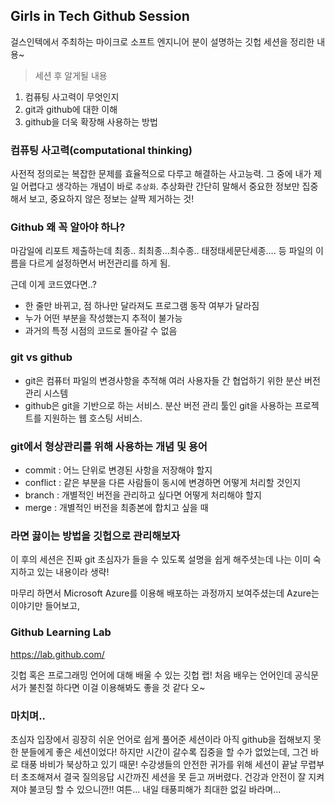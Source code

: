 ## Girls in Tech Github Session

걸스인텍에서 주최하는 마이크로 소프트 엔지니어 분이 설명하는 깃헙 세션을 정리한 내용~

> 세션 후 알게될 내용

1. 컴퓨팅 사고력이 무엇인지
2. git과 github에 대한 이해
3. github을 더욱 확장해 사용하는 방법

### 컴퓨팅 사고력(computational thinking)

사전적 정의로는 복잡한 문제를 효율적으로 다루고 해결하는 사고능력.
그 중에 내가 제일 어렵다고 생각하는 개념이 바로 `추상화`.
추상화란 간단히 말해서 중요한 정보만 집중해서 보고, 중요하지 않은 정보는 살짝 제거하는 것!

### Github 왜 꼭 알아야 하나?

마감일에 리포트 제출하는데 최종.. 최최종...최수종.. 태정태세문단세종.... 등
파일의 이름을 다르게 설정하면서 버전관리를 하게 됨.

근데 이게 코드였다면..?

- 한 줄만 바뀌고, 점 하나만 달라져도 프로그램 동작 여부가 달라짐
- 누가 어떤 부분을 작성했는지 추적이 불가능
- 과거의 특정 시점의 코드로 돌아갈 수 없음

### git vs github

- git은 컴퓨터 파일의 변경사항을 추적해 여러 사용자들 간 협업하기 위한 분산 버전 관리 시스템
- github은 git을 기반으로 하는 서비스. 분산 버전 관리 툴인 git을 사용하는 프로젝트를 지원하는 웹 호스팅 서비스.

### git에서 형상관리를 위해 사용하는 개념 및 용어

- commit : 어느 단위로 변경된 사항을 저장해야 할지
- conflict : 같은 부분을 다른 사람들이 동시에 변경하면 어떻게 처리할 것인지
- branch : 개별적인 버전을 관리하고 싶다면 어떻게 처리해야 할지
- merge : 개별적인 버전을 최종본에 합치고 싶을 때

### 라면 끓이는 방법을 깃헙으로 관리해보자

이 후의 세션은 진짜 git 초심자가 들을 수 있도록 설명을 쉽게 해주셧는데 나는 이미 숙지하고 있는 내용이라 생략!

마무리 하면서 Microsoft Azure를 이용해 배포하는 과정까지 보여주셨는데 Azure는 이야기만 들어보고,

### Github Learning Lab

https://lab.github.com/

깃헙 혹은 프로그래밍 언어에 대해 배울 수 있는 깃헙 랩!
처음 배우는 언어인데 공식문서가 불친절 하다면 이걸 이용해봐도 좋을 것 같다 오~

### 마치며..

초심자 입장에서 굉장히 쉬운 언어로 쉽게 풀어준 세션이라 아직 github을 접해보지 못한 분들에게 좋은 세션이었다!
하지만 시간이 갈수록 집중을 할 수가 없었는데, 그건 바로 태풍 바비가 북상하고 있기 때문!
수강생들의 안전한 귀가를 위해 세션이 끝날 무렵부터 초조해져서 결국 질의응답 시간까진 세션을 못 듣고 꺼버렸다. 건강과 안전이 잘 지켜져야 불코딩 할 수 있으니깐!!
여튼... 내일 태풍피해가 최대한 없길 바라며...
